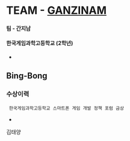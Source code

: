 ﻿
# TEAM - [GANZINAM](https://github.com/GanZinam)
#### 팀 - 간지남
#### 한국게임과학고등학교 (2학년)



-
## Bing-Bong
### 수상이력
```
 한국게임과학고등학교 스마트폰 게임 개발 정책 포럼 금상
```
-

김태양